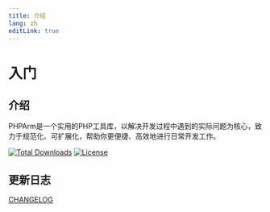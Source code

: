 ```yaml
---
title: 介绍
lang: zh
editLink: true
---
```


<script setup>
import constConfig from '@/const.json';
const changelogUrl = constConfig.changelogUrl;
import { useData } from 'vitepress';

const { page } = useData();
</script>

# 入门

## 介绍

PHPArm是一个实用的PHP工具库，以解决开发过程中遇到的实际问题为核心，致力于规范化、可扩展化，帮助你更便捷、高效地进行日常开发工作。

<p>
<a href="https://packagist.org/packages/ghjayce/phparm"><img src="https://img.shields.io/packagist/dt/ghjayce/phparm" alt="Total Downloads"></a>
<a href="https://packagist.org/packages/ghjayce/phparm"><img src="https://img.shields.io/packagist/l/ghjayce/phparm" alt="License"></a>
</p>

## 更新日志

[CHANGELOG]( {{changelogUrl}} )
